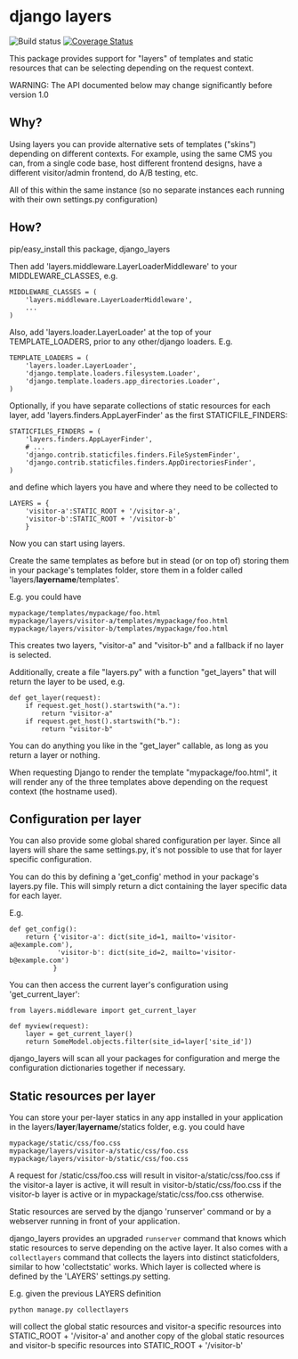 django layers
=============

![Build status](https://travis-ci.org/iivvoo/django_layers.png)
[![Coverage Status](https://coveralls.io/repos/iivvoo/django_layers/badge.png?branch=master)](https://coveralls.io/r/iivvoo/django_layers?branch=master)


This package provides support for "layers" of templates and static resources
that can be selecting depending on the request context.

WARNING: The API documented below may change significantly before version 1.0

Why?
----

Using layers you can provide alternative sets of templates ("skins")
depending on different contexts. For example, using the same CMS you
can, from a single code base, host different frontend designs, have
a different visitor/admin frontend, do A/B testing, etc.

All of this within the same instance (so no separate instances each running
with their own settings.py configuration)


How?
----

pip/easy_install this package, django_layers

Then add 'layers.middleware.LayerLoaderMiddleware' to your
MIDDLEWARE_CLASSES, e.g.

    MIDDLEWARE_CLASSES = (
        'layers.middleware.LayerLoaderMiddleware',
        ...
    )

Also, add 'layers.loader.LayerLoader' at the top of your TEMPLATE_LOADERS, prior
to any other/django loaders. E.g.

    TEMPLATE_LOADERS = (
        'layers.loader.LayerLoader',
        'django.template.loaders.filesystem.Loader',
        'django.template.loaders.app_directories.Loader',
    )

Optionally, if you have separate collections of static resources for each layer,
add 'layers.finders.AppLayerFinder' as the first STATICFILE_FINDERS:

    STATICFILES_FINDERS = (
        'layers.finders.AppLayerFinder',
        # ...
        'django.contrib.staticfiles.finders.FileSystemFinder',
        'django.contrib.staticfiles.finders.AppDirectoriesFinder',
    )

and define which layers you have and where they need to be collected to

    LAYERS = {
        'visitor-a':STATIC_ROOT + '/visitor-a',
        'visitor-b':STATIC_ROOT + '/visitor-b'
        }


Now you can start using layers.

Create the same templates as before but in stead (or on top of) storing them
in your package's templates folder, store them in a folder called 
'layers/**layername**/templates'.

E.g. you could have

    mypackage/templates/mypackage/foo.html
    mypackage/layers/visitor-a/templates/mypackage/foo.html
    mypackage/layers/visitor-b/templates/mypackage/foo.html

This creates two layers, "visitor-a" and "visitor-b" and a fallback if no
layer is selected.

Additionally, create a file "layers.py" with a function "get_layers" that
will return the layer to be used, e.g.

    def get_layer(request):
        if request.get_host().startswith("a."):
            return "visitor-a"
        if request.get_host().startswith("b."):
            return "visitor-b"


You can do anything you like in the "get_layer" callable, as long as you return
a layer or nothing.

When requesting Django to render the template "mypackage/foo.html", it will
render any of the three templates above depending on the request context (the
hostname used).

Configuration per layer
-----------------------

You can also provide some global shared configuration per layer. Since all
layers will share the same settings.py, it's not possible to use that for
layer specific configuration.

You can do this by defining a 'get_config' method in your package's layers.py
file. This will simply return a dict containing the layer specific data for
each layer.

E.g.

    def get_config():
        return {'visitor-a': dict(site_id=1, mailto='visitor-a@example.com'),
                'visitor-b': dict(site_id=2, mailto='visitor-b@example.com')
               }

You can then access the current layer's configuration using 'get_current_layer':

    from layers.middleware import get_current_layer

    def myview(request):
        layer = get_current_layer()
        return SomeModel.objects.filter(site_id=layer['site_id'])

django_layers will scan all your packages for configuration and merge the
configuration dictionaries together if necessary.

Static resources per layer
--------------------------

You can store your per-layer statics in any app installed in your application
in the layers/**layer**/**layername**/statics folder, e.g. you could have

    mypackage/static/css/foo.css
    mypackage/layers/visitor-a/static/css/foo.css
    mypackage/layers/visitor-b/static/css/foo.css

A request for /static/css/foo.css will result in visitor-a/static/css/foo.css
if the visitor-a layer is active, it will result in visitor-b/static/css/foo.css
if the visitor-b layer is active or in mypackage/static/css/foo.css otherwise.


Static resources are served by the django 'runserver' command or by a webserver
running in front of your application.

django_layers provides an upgraded `runserver` command that knows which static
resources to serve depending on the active layer. It also comes with a 
`collectlayers` command that collects the layers into distinct staticfolders,
similar to how 'collectstatic' works. Which layer is collected where is defined
by the 'LAYERS' settings.py setting.

E.g. given the previous LAYERS definition

    python manage.py collectlayers

will collect the global static resources and visitor-a specific resources into
STATIC_ROOT + '/visitor-a' and another copy of the global static resources
and visitor-b specific resources into STATIC_ROOT + '/visitor-b'


